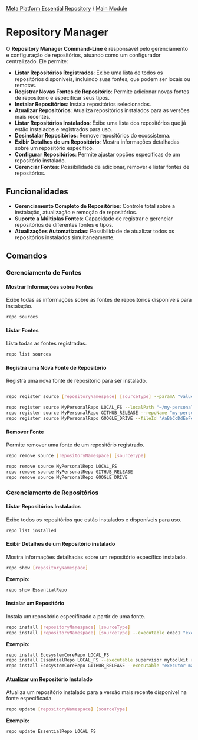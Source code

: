 [Meta Platform Essential Repository](../../../README.md) / [Main Module](../../README.md)
# Repository Manager
O **Repository Manager Command-Line** é responsável pelo gerenciamento e configuração de repositórios, atuando como um configurador centralizado. Ele permite:

- **Listar Repositórios Registrados**: Exibe uma lista de todos os repositórios disponíveis, incluindo suas fontes, que podem ser locais ou remotas.
- **Registrar Novas Fontes de Repositório**: Permite adicionar novas fontes de repositório e especificar seus tipos.
- **Instalar Repositórios**: Instala repositórios selecionados.
- **Atualizar Repositórios**: Atualiza repositórios instalados para as versões mais recentes.
- **Listar Repositórios Instalados**: Exibe uma lista dos repositórios que já estão instalados e registrados para uso.
- **Desinstalar Repositórios**: Remove repositórios do ecossistema.
- **Exibir Detalhes de um Repositório**: Mostra informações detalhadas sobre um repositório específico.
- **Configurar Repositórios**: Permite ajustar opções específicas de um repositório instalado.
- **Gerenciar Fontes**: Possibilidade de adicionar, remover e listar fontes de repositórios.


## Funcionalidades

- **Gerenciamento Completo de Repositórios**: Controle total sobre a instalação, atualização e remoção de repositórios.
- **Suporte a Múltiplas Fontes**: Capacidade de registrar e gerenciar repositórios de diferentes fontes e tipos.
- **Atualizações Automatizadas**: Possibilidade de atualizar todos os repositórios instalados simultaneamente.

## Comandos

### Gerenciamento de Fontes

#### Mostrar Informações sobre Fontes

Exibe todas as informações sobre as fontes de repositórios disponíveis para instalação.

```bash
repo sources
```

#### Listar Fontes

Lista todas as fontes registradas.

```bash
repo list sources
```
#### Registra uma Nova Fonte de Repositório

Registra uma nova fonte de repositório para ser instalado.

```bash

repo register source [repositoryNamespace] [sourceType] --paramA "valueA" --paramB "value"

repo register source MyPersonalRepo LOCAL_FS --localPath "~/my-personal-repo"
repo register source MyPersonalRepo GITHUB_RELEASE --repoName "my-personal-repo" --repoOwner "my-user"
repo register source MyPersonalRepo GOOGLE_DRIVE --fileId "AaBbCcDdEeFe123456__--qwertyuAAAA"

```

#### Remover Fonte

Permite remover uma fonte de um repositório registrado.

```bash
repo remove source [repositoryNamespace] [sourceType]

repo remove source MyPersonalRepo LOCAL_FS
repo remove source MyPersonalRepo GITHUB_RELEASE
repo remove source MyPersonalRepo GOOGLE_DRIVE
```

### Gerenciamento de Repositórios

#### Listar Repositórios Instalados

Exibe todos os repositórios que estão instalados e disponíveis para uso.

```bash
repo list installed
```

#### Exibir Detalhes de um Repositório instalado

Mostra informações detalhadas sobre um repositório específico instalado.

```bash
repo show [repositoryNamespace]
```

**Exemplo:**

```bash
repo show EssentialRepo
```

#### Instalar um Repositório

Instala um repositório especificado a partir de uma fonte.

```bash
repo install [repositoryNamespace] [sourceType]
repo install [repositoryNamespace] [sourceType] --executable exec1 "exec2" exec3
```

**Exemplo:**

```bash
repo install EcosystemCoreRepo LOCAL_FS
repo install EssentialRepo LOCAL_FS --executable supervisor mytoolkit repo
repo install EcosystemCoreRepo GITHUB_RELEASE --executable "executor-manager" "executor-panel" explorer executor
```

#### Atualizar um Repositório Instalado

Atualiza um repositório instalado para a versão mais recente disponível na fonte especificada.

```bash
repo update [repositoryNamespace] [sourceType]
```

**Exemplo:**

```bash
repo update EssentialRepo LOCAL_FS
```